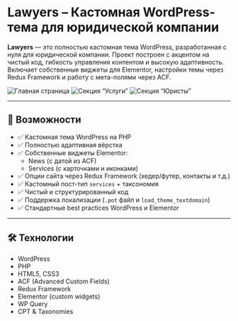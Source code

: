 # Lawyers – Кастомная WordPress-тема для юридической компании

**Lawyers** — это полностью кастомная тема WordPress, разработанная с нуля для юридической компании. Проект построен с акцентом на чистый код, гибкость управления контентом и высокую адаптивность. Включает собственные виджеты для Elementor, настройки темы через Redux Framework и работу с мета-полями через ACF.

![Главная страница](./screenshots/preview-1.png)
![Секция “Услуги”](./screenshots/preview-2.png)
![Секция “Юристы”](./screenshots/preview-3.png)

---

## 🚀 Возможности

- ✅ Кастомная тема WordPress на PHP
- ✅ Полностью адаптивная вёрстка
- ✅ Собственные виджеты Elementor:
  - News (с датой из ACF)
  - Services (с карточками и иконками)
- ✅ Опции сайта через Redux Framework (хедер/футер, контакты и т.д.)
- ✅ Кастомный пост-тип `services` + таксономия
- ✅ Чистый и структурированный код
- ✅ Поддержка локализации (`.pot` файл и `load_theme_textdomain`)
- ✅ Стандартные best practices WordPress и Elementor

---

## 🛠️ Технологии

- WordPress
- PHP
- HTML5, CSS3
- ACF (Advanced Custom Fields)
- Redux Framework
- Elementor (custom widgets)
- WP Query
- CPT & Taxonomies